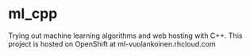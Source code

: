 # ml_cpp

Trying out machine learning algorithms and web hosting with C++.
This project is hosted on OpenShift at 
ml-vuolankoinen.rhcloud.com
